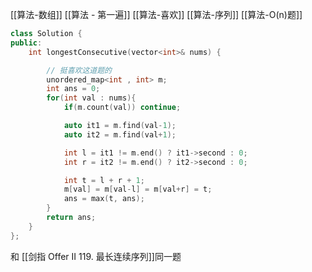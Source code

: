 [[算法-数组]]
[[算法 - 第一遍]]
[[算法-喜欢]]
[[算法-序列]]
[[算法-O(n)题]]



```c++
class Solution {
public:
    int longestConsecutive(vector<int>& nums) {

        // 挺喜欢这道题的
        unordered_map<int , int> m;
        int ans = 0;
        for(int val : nums){
            if(m.count(val)) continue;

            auto it1 = m.find(val-1);
            auto it2 = m.find(val+1);

            int l = it1 != m.end() ? it1->second : 0;
            int r = it2 != m.end() ? it2->second : 0;

            int t = l + r + 1;
            m[val] = m[val-l] = m[val+r] = t;
            ans = max(t, ans);
        }
        return ans;
    }
};
```

和 [[剑指 Offer II 119. 最长连续序列]]同一题

